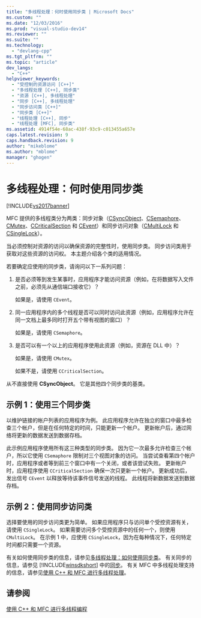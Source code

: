 ```yaml
---
title: "多线程处理：何时使用同步类 | Microsoft Docs"
ms.custom: ""
ms.date: "12/03/2016"
ms.prod: "visual-studio-dev14"
ms.reviewer: ""
ms.suite: ""
ms.technology: 
  - "devlang-cpp"
ms.tgt_pltfrm: ""
ms.topic: "article"
dev_langs: 
  - "C++"
helpviewer_keywords: 
  - "受控制的资源访问 [C++]"
  - "多线程处理 [C++], 同步类"
  - "资源 [C++], 多线程处理"
  - "同步 [C++], 多线程处理"
  - "同步访问类 [C++]"
  - "同步类 [C++]"
  - "线程处理 [C++], 同步"
  - "线程处理 [MFC], 同步类"
ms.assetid: 4914f54e-68ac-438f-93c9-c013455a657e
caps.latest.revision: 9
caps.handback.revision: 9
author: "mikeblome"
ms.author: "mblome"
manager: "ghogen"
---
```

# 多线程处理：何时使用同步类
[!INCLUDE[vs2017banner](../assembler/inline/includes/vs2017banner.md)]

MFC 提供的多线程类分为两类：同步对象（[CSyncObject](../mfc/reference/csyncobject-class.md)、[CSemaphore](../mfc/reference/csemaphore-class.md)、[CMutex](../mfc/reference/cmutex-class.md)、[CCriticalSection](../mfc/reference/ccriticalsection-class.md) 和 [CEvent](../mfc/reference/cevent-class.md)）和同步访问对象（[CMultiLock](../mfc/reference/cmultilock-class.md) 和 [CSingleLock](../mfc/reference/csinglelock-class.md)）。  
  
 当必须控制对资源的访问以确保资源的完整性时，使用同步类。  同步访问类用于获取对这些资源的访问权。  本主题介绍各个类的适用情况。  
  
 若要确定应使用的同步类，请询问以下一系列问题：  
  
1.  是否必须等到发生某事时，应用程序才能访问资源（例如，在将数据写入文件之前，必须先从通信端口接收它）？  
  
     如果是，请使用 `CEvent`。  
  
2.  同一应用程序内的多个线程是否可以同时访问此资源（例如，应用程序允许在同一文档上最多同时打开五个带有视图的窗口）？  
  
     如果是，请使用 `CSemaphore`。  
  
3.  是否可以有一个以上的应用程序使用此资源（例如，资源在 DLL 中）？  
  
     如果是，请使用 `CMutex`。  
  
     如果不是，请使用 `CCriticalSection`。  
  
 从不直接使用 **CSyncObject**。  它是其他四个同步类的基类。  
  
## 示例 1：使用三个同步类  
 以维护链接的帐户列表的应用程序为例。  此应用程序允许在独立的窗口中最多检查三个帐户，但是在任何特定的时间，只能更新一个帐户。  更新帐户后，通过网络将更新的数据发送到数据存档。  
  
 此示例应用程序使用所有这三种类型的同步类。  因为它一次最多允许检查三个帐户，所以它使用 `CSemaphore` 限制对三个视图对象的访问。  当尝试查看第四个帐户时，应用程序或者等到前三个窗口中有一个关闭，或者该尝试失败。  更新帐户时，应用程序使用 `CCriticalSection` 确保一次只更新一个帐户。  更新成功后，发出信号 `CEvent` 以释放等待该事件信号发送的线程。  此线程将新数据发送到数据存档。  
  
## 示例 2：使用同步访问类  
 选择要使用的同步访问类更为简单。  如果应用程序只与访问单个受控资源有关，请使用 `CSingleLock`。  如果需要访问多个受控资源中的任何一个，则使用 `CMultiLock`。  在示例 1 中，应使用 `CSingleLock`，因为在每种情况下，任何特定时间都只需要一个资源。  
  
 有关如何使用同步类的信息，请参见[多线程处理：如何使用同步类](../parallel/multithreading-how-to-use-the-synchronization-classes.md)。  有关同步的信息，请参见 [!INCLUDE[winsdkshort](../atl/reference/includes/winsdkshort_md.md)] 中的[同步](http://msdn.microsoft.com/library/windows/desktop/ms686353)。  有关 MFC 中多线程处理支持的信息，请参见[使用 C\+\+ 和 MFC 进行多线程处理](../parallel/multithreading-with-cpp-and-mfc.md)。  
  
## 请参阅  
 [使用 C\+\+ 和 MFC 进行多线程编程](../parallel/multithreading-with-cpp-and-mfc.md)